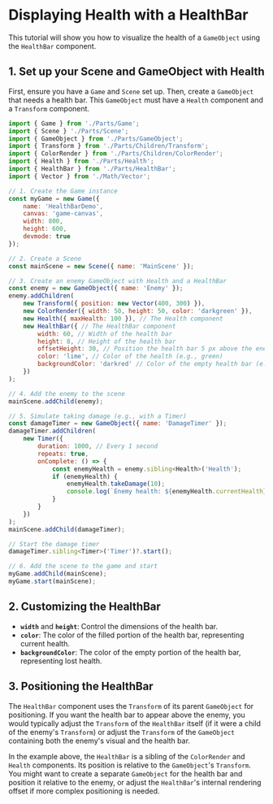 # Displaying Health with a HealthBar

This tutorial will show you how to visualize the health of a `GameObject` using the `HealthBar` component.

## 1. Set up your Scene and GameObject with Health

First, ensure you have a `Game` and `Scene` set up. Then, create a `GameObject` that needs a health bar. This `GameObject` must have a `Health` component and a `Transform` component.

```javascript
import { Game } from './Parts/Game';
import { Scene } './Parts/Scene';
import { GameObject } from './Parts/GameObject';
import { Transform } from './Parts/Children/Transform';
import { ColorRender } from './Parts/Children/ColorRender';
import { Health } from './Parts/Health';
import { HealthBar } from './Parts/HealthBar';
import { Vector } from './Math/Vector';

// 1. Create the Game instance
const myGame = new Game({
    name: 'HealthBarDemo',
    canvas: 'game-canvas',
    width: 800,
    height: 600,
    devmode: true
});

// 2. Create a Scene
const mainScene = new Scene({ name: 'MainScene' });

// 3. Create an enemy GameObject with Health and a HealthBar
const enemy = new GameObject({ name: 'Enemy' });
enemy.addChildren(
    new Transform({ position: new Vector(400, 300) }),
    new ColorRender({ width: 50, height: 50, color: 'darkgreen' }),
    new Health({ maxHealth: 100 }), // The Health component
    new HealthBar({ // The HealthBar component
        width: 60, // Width of the health bar
        height: 8, // Height of the health bar
        offsetHeight: 30, // Position the health bar 5 px above the enemey (30 px above the middle)
        color: 'lime', // Color of the health (e.g., green)
        backgroundColor: 'darkred' // Color of the empty health bar (e.g., red)
    })
);

// 4. Add the enemy to the scene
mainScene.addChild(enemy);

// 5. Simulate taking damage (e.g., with a Timer)
const damageTimer = new GameObject({ name: 'DamageTimer' });
damageTimer.addChildren(
    new Timer({
        duration: 1000, // Every 1 second
        repeats: true,
        onComplete: () => {
            const enemyHealth = enemy.sibling<Health>('Health');
            if (enemyHealth) {
                enemyHealth.takeDamage(10);
                console.log(`Enemy health: ${enemyHealth.currentHealth}`);
            }
        }
    })
);
mainScene.addChild(damageTimer);

// Start the damage timer
damageTimer.sibling<Timer>('Timer')?.start();

// 6. Add the scene to the game and start
myGame.addChild(mainScene);
myGame.start(mainScene);
```

## 2. Customizing the HealthBar

-   **`width`** and **`height`**: Control the dimensions of the health bar.
-   **`color`**: The color of the filled portion of the health bar, representing current health.
-   **`backgroundColor`**: The color of the empty portion of the health bar, representing lost health.

## 3. Positioning the HealthBar

The `HealthBar` component uses the `Transform` of its parent `GameObject` for positioning. If you want the health bar to appear above the enemy, you would typically adjust the `Transform` of the `HealthBar` itself (if it were a child of the enemy's `Transform`) or adjust the `Transform` of the `GameObject` containing both the enemy's visual and the health bar.

In the example above, the `HealthBar` is a sibling of the `ColorRender` and `Health` components. Its position is relative to the `GameObject`'s `Transform`. You might want to create a separate `GameObject` for the health bar and position it relative to the enemy, or adjust the `HealthBar`'s internal rendering offset if more complex positioning is needed.